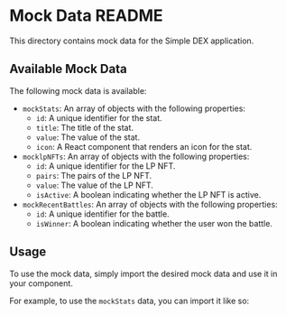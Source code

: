 # Mock Data README

This directory contains mock data for the Simple DEX application.

## Available Mock Data

The following mock data is available:

- `mockStats`: An array of objects with the following properties:
  - `id`: A unique identifier for the stat.
  - `title`: The title of the stat.
  - `value`: The value of the stat.
  - `icon`: A React component that renders an icon for the stat.
- `mocklpNFTs`: An array of objects with the following properties:
  - `id`: A unique identifier for the LP NFT.
  - `pairs`: The pairs of the LP NFT.
  - `value`: The value of the LP NFT.
  - `isActive`: A boolean indicating whether the LP NFT is active.
- `mockRecentBattles`: An array of objects with the following properties:
  - `id`: A unique identifier for the battle.
  - `isWinner`: A boolean indicating whether the user won the battle.

## Usage

To use the mock data, simply import the desired mock data and use it in your component.

For example, to use the `mockStats` data, you can import it like so:
